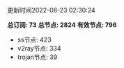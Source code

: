 更新时间2022-08-23 02:30:24

**总订阅: 73**
**总节点: 2824**
**有效节点: 796**
- ss节点: 423
- v2ray节点: 334
- trojan节点: 39
